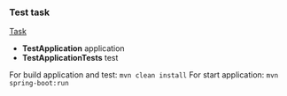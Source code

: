 ### Test task

[Task]()

* **TestApplication** application
* **TestApplicationTests** test

For build application and test: ```mvn clean install```
For start application: ```mvn spring-boot:run```